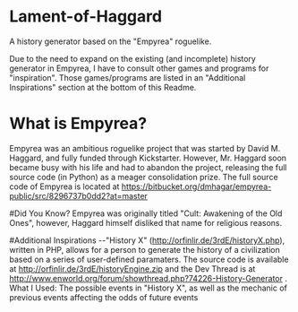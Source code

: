 # Lament-of-Haggard
A history generator based on the "Empyrea" roguelike.

Due to the need to expand on the existing (and incomplete) history generator in Empyrea, I have to consult other games and programs for "inspiration". Those games/programs are listed in an "Additional Inspirations" section at the bottom of this Readme.

# What is Empyrea?
Empyrea was an ambitious roguelike project that was started by David M. Haggard, and fully funded through Kickstarter. However, Mr. Haggard soon became busy with his life and had to abandon the project, releasing the full source code (in Python) as a meager consolidation prize. The full source code of Empyrea is located at https://bitbucket.org/dmhagar/empyrea-public/src/8296737b0dd2?at=master 

#Did You Know?
Empyrea was originally titled "Cult: Awakening of the Old Ones", however, Haggard himself disliked that name for religious reasons.

#Additional Inspirations
--"History X" (http://orfinlir.de/3rdE/historyX.php), written in PHP, allows for a person to generate the history of a civilization based on a series of user-defined paramaters. The source code is available at http://orfinlir.de/3rdE/historyEngine.zip and the Dev Thread is at http://www.enworld.org/forum/showthread.php?74226-History-Generator .
What I Used: The possible events in "History X", as well as the mechanic of previous events affecting the odds of future events
